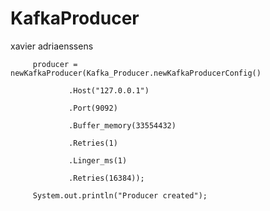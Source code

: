 # KafkaProducer

 xavier adriaenssens
 
		 producer = newKafkaProducer(Kafka_Producer.newKafkaProducerConfig()
     
				 .Host("127.0.0.1")
         
				 .Port(9092)
         
				 .Buffer_memory(33554432)
         
				 .Retries(1)
         
				 .Linger_ms(1)
         
				 .Retries(16384));
         
		 System.out.println("Producer created");
